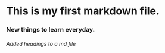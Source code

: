 # This is my first markdown file.

### New things to learn everyday.

###### Added headings to a md file
